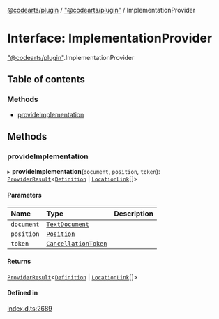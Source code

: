 [@codearts/plugin](../README.md) / ["@codearts/plugin"](../modules/_codearts_plugin_.md) / ImplementationProvider

# Interface: ImplementationProvider

["@codearts/plugin"](../modules/_codearts_plugin_.md).ImplementationProvider

## Table of contents

### Methods

- [provideImplementation](codearts_plugin_.ImplementationProvider.md#provideimplementation)

## Methods

### provideImplementation

▸ **provideImplementation**(`document`, `position`, `token`): [`ProviderResult`](../modules/_codearts_plugin_.md#providerresult)<[`Definition`](../modules/_codearts_plugin_.md#definition) \| [`LocationLink`](codearts_plugin_.LocationLink.md)[]\>

#### Parameters

| Name | Type | Description |
| :------ | :------ | :------ |
| `document` | [`TextDocument`](codearts_plugin_.TextDocument.md) |  |
| `position` | [`Position`](../classes/codearts_plugin_.Position.md) |  |
| `token` | [`CancellationToken`](codearts_plugin_.CancellationToken.md) |  |

#### Returns

[`ProviderResult`](../modules/_codearts_plugin_.md#providerresult)<[`Definition`](../modules/_codearts_plugin_.md#definition) \| [`LocationLink`](codearts_plugin_.LocationLink.md)[]\>

#### Defined in

[index.d.ts:2689](https://github.com/huaweicloud/cloudide-plugin-api/blob/d4de966/index.d.ts#L2689)
